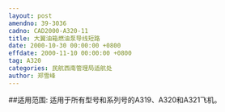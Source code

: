 ```yaml
---
layout: post
amendno: 39-3036
cadno: CAD2000-A320-11
title: 大翼油箱燃油泵导线短路
date: 2000-10-30 00:00:00 +0800
effdate: 2000-11-10 00:00:00 +0800
tag: A320
categories: 民航西南管理局适航处
author: 郑雪峰
---
```


##适用范围:
适用于所有型号和系列号的A319、A320和A321飞机。

